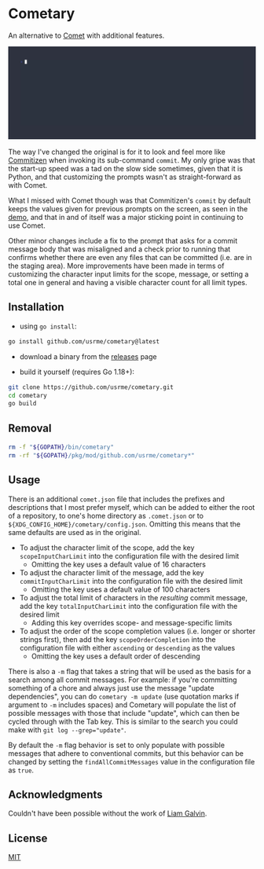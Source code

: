 # Cometary

An alternative to [Comet](https://github.com/liamg/comet) with additional features.

![Cometary - animated GIF demo](examples/demo.gif)

The way I've changed the original is for it to look and feel more like [Commitizen](https://github.com/commitizen-tools/commitizen) when invoking its sub-command `commit`. My only gripe was that the start-up speed was a tad on the slow side sometimes, given that it is Python, and that customizing the prompts wasn't as straight-forward as with Comet.

What I missed with Comet though was that Commitizen's `commit` by default keeps the values given for previous prompts on the screen, as seen in the [demo](https://github.com/commitizen-tools/commitizen/raw/master/docs/images/demo.gif), and that in and of itself was a major sticking point in continuing to use Comet.

Other minor changes include a fix to the prompt that asks for a commit message body that was misaligned and a check prior to running that confirms whether there are even any files that can be committed (i.e. are in the staging area). More improvements have been made in terms of customizing the character input limits for the scope, message, or setting a total one in general and having a visible character count for all limit types.

## Installation

- using `go install`:

```bash
go install github.com/usrme/cometary@latest
```

- download a binary from the [releases](https://github.com/usrme/cometary/releases) page

- build it yourself (requires Go 1.18+):

```bash
git clone https://github.com/usrme/cometary.git
cd cometary
go build
```

## Removal

```bash
rm -f "${GOPATH}/bin/cometary"
rm -rf "${GOPATH}/pkg/mod/github.com/usrme/cometary*"
```

## Usage

There is an additional `comet.json` file that includes the prefixes and descriptions that I most prefer myself, which can be added to either the root of a repository, to one's home directory as `.comet.json` or to `${XDG_CONFIG_HOME}/cometary/config.json`. Omitting this means that the same defaults are used as in the original.

- To adjust the character limit of the scope, add the key `scopeInputCharLimit` into the configuration file with the desired limit
  - Omitting the key uses a default value of 16 characters
- To adjust the character limit of the message, add the key `commitInputCharLimit` into the configuration file with the desired limit
  - Omitting the key uses a default value of 100 characters
- To adjust the total limit of characters in the *resulting* commit message, add the key `totalInputCharLimit` into the configuration file with the desired limit
  - Adding this key overrides scope- and message-specific limits
- To adjust the order of the scope completion values (i.e. longer or shorter strings first), then add the key `scopeOrderCompletion` into the configuration file with either `ascending` or `descending` as the values
  - Omitting the key uses a default order of descending

There is also a `-m` flag that takes a string that will be used as the basis for a search among all commit messages. For example: if you're committing something of a chore and always just use the message "update dependencies", you can do `cometary -m update` (use quotation marks if argument to `-m` includes spaces) and Cometary will populate the list of possible messages with those that include "update", which can then be cycled through with the Tab key. This is similar to the search you could make with `git log --grep="update"`.

By default the `-m` flag behavior is set to only populate with possible messages that adhere to conventional commits, but this behavior can be changed by setting the `findAllCommitMessages` value in the configuration file as `true`.

## Acknowledgments

Couldn't have been possible without the work of [Liam Galvin](https://github.com/liamg).

## License

[MIT](/LICENSE)
